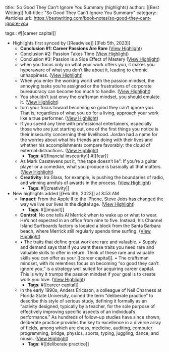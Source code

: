title:: So Good They Can't Ignore You Summary (highlights)
author:: [[Best Writing]]
full-title:: "So Good They Can't Ignore You Summary"
category:: #articles
url:: https://bestwriting.com/book-notes/so-good-they-cant-ignore-you

tags:: #[[career capital]]

- Highlights first synced by [[Readwise]] [[Feb 5th, 2023]]
	- **Conclusion #1: Career Passions Are Rare** ([View Highlight](https://read.readwise.io/read/01grfx7z34v3hq419vr889zb7a))
	- Conclusion #2: Passion Takes Time ([View Highlight](https://read.readwise.io/read/01grfx81k16bswdx6x6r7fp4cq))
	- Conclusion #3: Passion Is a Side Effect of Mastery ([View Highlight](https://read.readwise.io/read/01grfx8acp2f6skjyek88nz769))
	- when you focus only on what your work offers you, it makes you hyperaware of what you don’t like about it, leading to chronic unhappiness. ([View Highlight](https://read.readwise.io/read/01grfx8zd4ca9bqdktdg6rk0zc))
	- When you enter the working world with the passion mindset, the annoying tasks you’re assigned or the frustrations of corporate bureaucracy can become too much to handle. ([View Highlight](https://read.readwise.io/read/01grfx99k3xhps92g5fe23pvqy))
	- You shouldn’t just envy the craftsman mindset, you should emulate it. ([View Highlight](https://read.readwise.io/read/01grfx9tqbc5sb5teent0tzcyk))
	- turn your focus toward becoming so good they can’t ignore you. That is, regardless of what you do for a living, approach your work like a true performer. ([View Highlight](https://read.readwise.io/read/01grfxamakcyq7e9tk8yxfbdyb))
	- If you spend any time with professional entertainers, especially those who are just starting out, one of the first things you notice is their insecurity concerning their livelihood. Jordan had a name for the worries about what his friends are doing with their lives and whether his accomplishments compare favorably: the cloud of external distractions. ([View Highlight](https://read.readwise.io/read/01grfxg8y49tjrt3p1cfp7xee7))
		- **Tags**: #[[financial insecurity]] #[[fear]]
	- As Mark Casstevens put it, “the tape doesn’t lie”: If you’re a guitar player or a comedian, what you produce is basically all that matters. ([View Highlight](https://read.readwise.io/read/01grfxhhe0jn7ptsedt03d82y4))
	- **Creativity**: Ira Glass, for example, is pushing the boundaries of radio, and winning armfuls of awards in the process. ([View Highlight](https://read.readwise.io/read/01grfxhvp8w9xcvvh7xf13r1e6))
		- **Tags**: #[[creativity]]
- New highlights added [[Feb 6th, 2023]] at 8:53 AM
	- **Impact**: From the Apple II to the iPhone, Steve Jobs has changed the way we live our lives in the digital age. ([View Highlight](https://read.readwise.io/read/01grhpsq0x9f22pa5xe0x4q024))
		- **Tags**: #[[impact]]
	- **Control**: No one tells Al Merrick when to wake up or what to wear. He’s not expected in an office from nine to five. Instead, his Channel Island Surfboards factory is located a block from the Santa Barbara beach, where Merrick still regularly spends time surfing. ([View Highlight](https://read.readwise.io/read/01grhpt1vr7tmz1pkydnba3nnk))
	- •   The traits that define great work are rare and valuable.
	  •   Supply and demand says that if you want these traits you need rare and valuable skills to offer in return. Think of these rare and valuable skills you can offer as your [[career capital]].
	  •   The craftsman mindset, with its relentless focus on becoming “so good they can’t ignore you,” is a strategy well suited for acquiring career capital. This is why it trumps the passion mindset if your goal is to create work you love. ([View Highlight](https://read.readwise.io/read/01grhq4z21tcfe8pbbdwq8r5ee))
		- **Tags**: #[[career capital]]
	- In the early 1990s, Anders Ericsson, a colleague of Neil Charness at Florida State University, coined the term “deliberate practice” to describe this style of serious study, defining it formally as an “activity designed, typically by a teacher, for the sole purpose of effectively improving specific aspects of an individual’s performance.” As hundreds of follow-up studies have since shown, deliberate practice provides the key to excellence in a diverse array of fields, among which are chess, medicine, auditing, computer programming, bridge, physics, sports, typing, juggling, dance, and music. ([View Highlight](https://read.readwise.io/read/01grhq7e278rbse5fb7jtn3gxz))
		- **Tags**: #[[deliberate practice]]